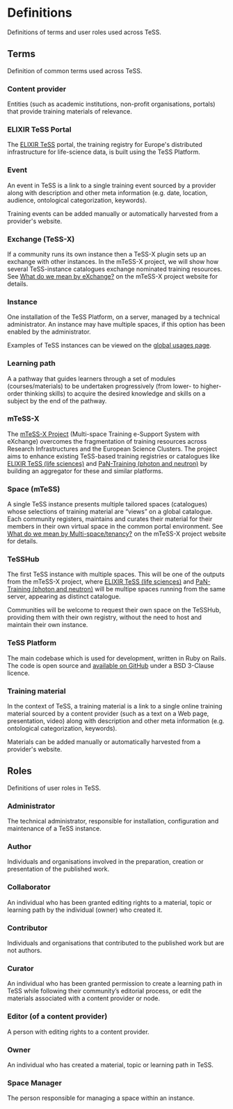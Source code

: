 # Definitions

Definitions of terms and user roles used across TeSS.

## Terms 

Definition of common terms used across TeSS.

### Content provider

Entities (such as academic institutions, non-profit organisations, portals) that provide training materials of relevance.


### ELIXIR TeSS Portal

The [ELIXIR TeSS](https://tess.elixir-europe.org/) portal, the training registry for Europe's distributed infrastructure for life-science data, is built using the TeSS Platform.


### Event

An event in TeSS is a link to a single training event sourced by a provider along with description and other meta information (e.g. date, location, audience, ontological categorization, keywords).

Training events can be added manually or automatically harvested from a provider's website.


### Exchange (TeSS-X)

If a community runs its own instance then a TeSS-X plugin sets up an exchange with other instances.
In the mTeSS-X project, we will show how several TeSS-instance catalogues exchange nominated training resources. 
See [What do we mean by eXchange?](https://elixirtess.github.io/mTeSS-X/exchange) on the mTeSS-X project website for details.


### Instance

One installation of the TeSS Platform, on a server, managed by a technical administrator. An instance may have multiple spaces, if this option has been enabled by the administrator.

Examples of TeSS instances can be viewed on the [global usages page](global).


### Learning path

A a pathway that guides learners through a set of modules (courses/materials) to be undertaken progressively (from lower- to higher-order thinking skills) to acquire the desired knowledge and skills on a subject by the end of the pathway.


### mTeSS-X 

The [mTeSS-X Project](mtess-x) (Multi-space Training e-Support System with eXchange) overcomes the fragmentation of training resources across Research Infrastructures and the European Science Clusters.
The project aims to enhance existing TeSS-based training registries or catalogues like [ELIXIR TeSS (life sciences)](https://tess.elixir-europe.org/) and [PaN-Training (photon and neutron)](https://www.panosc.eu/training-catalogue/) by building an aggregator for these and similar platforms.


### Space (mTeSS)

A single TeSS instance presents multiple tailored spaces (catalogues) whose selections of training material are “views” on a global catalogue. 
Each community registers, maintains and curates their material for their members in their own virtual space in the common portal environment.
See [What do we mean by Multi-space/tenancy?](https://elixirtess.github.io/mTeSS-X/multi-space) on the mTeSS-X project website for details.


### TeSSHub

The first TeSS instance with multiple spaces. This will be one of the outputs from the mTeSS-X project, where [ELIXIR TeSS (life sciences)](https://tess.elixir-europe.org/) and [PaN-Training (photon and neutron)](https://www.panosc.eu/training-catalogue/) will be multipe spaces running from the same server, appearing as distinct catalogue. 

Communities will be welcome to request their own space on the TeSSHub, providing them with their own registry, without the need to host and maintain their own instance.  


### TeSS Platform

The main codebase which is used for development, written in Ruby on Rails. The code is open source and [available on GitHub](https://github.com/ElixirTeSS/TeSS) under a BSD 3-Clause licence. 


### Training material

In the context of TeSS, a training material is a link to a single online training material sourced by a content provider (such as a text on a Web page, presentation, video) along with description and other meta information (e.g. ontological categorization, keywords).

Materials can be added manually or automatically harvested from a provider's website.



## Roles

Definitions of user roles in TeSS. 

### Administrator

The technical administrator, responsible for installation, configuration and maintenance of a TeSS instance.

### Author

Individuals and organisations involved in the preparation, creation or presentation of the published work.

### Collaborator

An individual who has been granted editing rights to a material, topic or learning path by the individual (owner) who created it.

### Contributor 

Individuals and organisations that contributed to the published work but are not authors.

### Curator

An individual who has been granted permission to create a learning path in TeSS while following their community’s editorial process, or edit the materials associated with a content provider or node.

### Editor (of a content provider)

A person with editing rights to a content provider.

### Owner

An individual who has created a material, topic or learning path in TeSS.

### Space Manager

The person responsible for managing a space within an instance.
